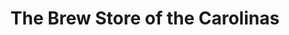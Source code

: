 ---
title: "The Brew Store of the Carolinas"
url: /cornelius/the-brew-store-of-the-carolinas/
shop: Brauerei
---